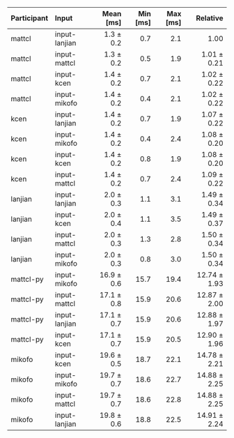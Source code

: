| Participant | Input | Mean [ms] | Min [ms] | Max [ms] | Relative |
|:---|:---|---:|---:|---:|---:|
| mattcl | input-lanjian | 1.3 ± 0.2 | 0.7 | 2.1 | 1.00 |
| mattcl | input-mattcl | 1.3 ± 0.2 | 0.5 | 1.9 | 1.01 ± 0.21 |
| mattcl | input-kcen | 1.4 ± 0.2 | 0.7 | 2.1 | 1.02 ± 0.22 |
| mattcl | input-mikofo | 1.4 ± 0.2 | 0.4 | 2.1 | 1.02 ± 0.22 |
| kcen | input-lanjian | 1.4 ± 0.2 | 0.7 | 1.9 | 1.07 ± 0.22 |
| kcen | input-mikofo | 1.4 ± 0.2 | 0.4 | 2.4 | 1.08 ± 0.20 |
| kcen | input-kcen | 1.4 ± 0.2 | 0.8 | 1.9 | 1.08 ± 0.20 |
| kcen | input-mattcl | 1.4 ± 0.2 | 0.7 | 2.4 | 1.09 ± 0.22 |
| lanjian | input-lanjian | 2.0 ± 0.3 | 1.1 | 3.1 | 1.49 ± 0.34 |
| lanjian | input-kcen | 2.0 ± 0.4 | 1.1 | 3.5 | 1.49 ± 0.37 |
| lanjian | input-mattcl | 2.0 ± 0.3 | 1.3 | 2.8 | 1.50 ± 0.34 |
| lanjian | input-mikofo | 2.0 ± 0.3 | 0.8 | 3.0 | 1.50 ± 0.34 |
| mattcl-py | input-mikofo | 16.9 ± 0.6 | 15.7 | 19.4 | 12.74 ± 1.93 |
| mattcl-py | input-mattcl | 17.1 ± 0.8 | 15.9 | 20.6 | 12.87 ± 2.00 |
| mattcl-py | input-lanjian | 17.1 ± 0.7 | 15.9 | 20.6 | 12.88 ± 1.97 |
| mattcl-py | input-kcen | 17.1 ± 0.7 | 15.9 | 20.5 | 12.90 ± 1.96 |
| mikofo | input-kcen | 19.6 ± 0.5 | 18.7 | 22.1 | 14.78 ± 2.21 |
| mikofo | input-mikofo | 19.7 ± 0.7 | 18.6 | 22.7 | 14.88 ± 2.25 |
| mikofo | input-mattcl | 19.7 ± 0.7 | 18.6 | 22.8 | 14.88 ± 2.25 |
| mikofo | input-lanjian | 19.8 ± 0.6 | 18.8 | 22.5 | 14.91 ± 2.24 |
